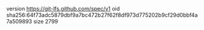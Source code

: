version https://git-lfs.github.com/spec/v1
oid sha256:64f73adc5879dbf9a7bc472b27f62f8df973d775202b9cf29d0bbf4a7a509893
size 2799
